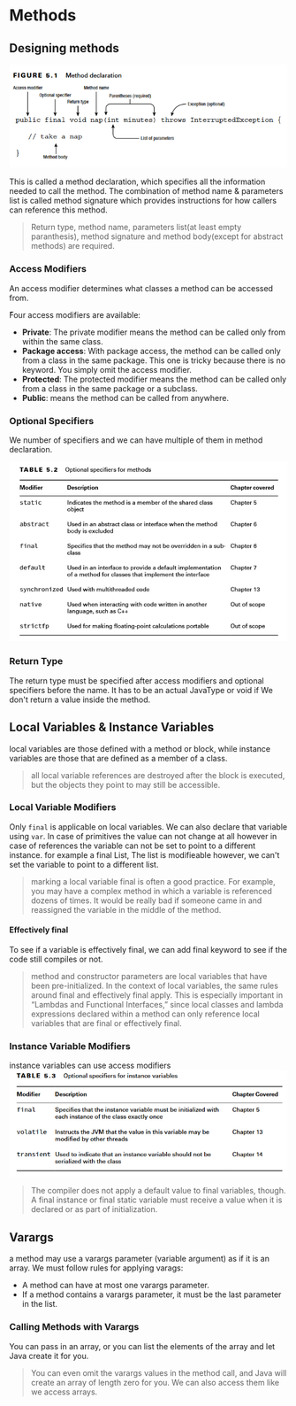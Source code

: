 # Methods

## Designing methods

![Method declaration](./images/method_declaration.png)

This is called a method declaration, which specifies all the information needed to call the method. The combination of method name & parameters list is called method signature which provides instructions for how callers can reference this method.

> Return type, method name, parameters list(at least empty paranthesis), method signature and method body(except for abstract methods) are required.

### Access Modifiers

An access modifier determines what classes a method can be accessed from.

ّFour access modifiers are available:

* **Private**: The private modifier means the method can be called only from within the same class.
* **Package access**: With package access, the method can be called only from a class in the same package. This one is tricky because there is no keyword. You simply omit the access modifier.
* **Protected**: The protected modifier means the method can be called only from a class in the same package or a subclass.
* **Public**: means the method can be called from anywhere.

### Optional Specifiers

We number of specifiers and we can have multiple of them in method declaration.

![specifiers](./images/optional_specifiers.png)

### Return Type

The return type must be specified after access modifiers and optional specifiers before the name. It has to be an actual JavaType or void if We don't return a value inside the method.

## Local Variables & Instance Variables

local variables are those defined with a method or block, while instance variables are those that are defined as a member of a class.

> all local variable references are destroyed after the block is executed, but the objects they point to may still be accessible.

### Local Variable Modifiers

Only `final` is applicable on local variables. We can also declare that variable using `var`. In case of primitives the value can not change at all however in case of references the variable can not be set to point to a different instance. for example a final List, The list is modifieable however, we can't set the variable to point to a different list.

> marking a local variable final is often a good practice. For example, you may have a complex method in which a variable is referenced dozens of times. It would be really bad if someone came in and reassigned the variable in the middle of the method.

#### Effectively final

To see if a variable is effectively final, we can add final keyword to see if the code still compiles or not.

> method and constructor parameters are local variables that have been pre-initialized. In the context of local variables, the same rules around final and effectively final apply. This is especially important in “Lambdas and Functional Interfaces,” since local classes and lambda expressions declared within a method can only reference local variables that are final or effectively final.

### Instance Variable Modifiers

instance variables can use access modifiers
![instace variable modifiers](./images/instance_variable_modifiers.png)

> The compiler does not apply a default value to final variables, though. A final instance or final static variable must receive a value when it is declared or as part of initialization.

## Varargs

a method may use a varargs parameter (variable argument) as if it is an array.
We must follow rules for applying varags:

* A method can have at most one varargs parameter.
* If a method contains a varargs parameter, it must be the last parameter in the list.

### Calling Methods with Varargs

You can pass in an array, or you can list the elements of the array and let Java create it for you.

> You can even omit the varargs values in the method call, and Java will create an array of length zero for you.
> We can also access them like we access arrays.
